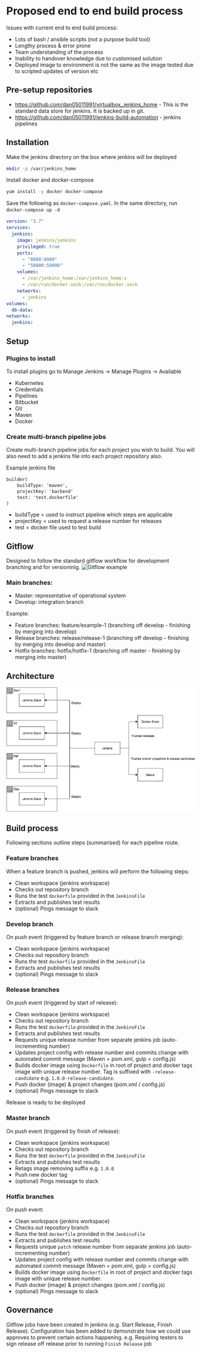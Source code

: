 # Proposed end to end build process

Issues with current end to end build process:
- Lots of bash / ansible scripts (not a purpose build tool)
- Lengthy process & error prone
- Team understanding of the process
- Inability to handover knowledge due to customised solution
- Deployed image to environment is not the same as the image tested due to scripted updates of version etc

## Pre-setup repositories
- https://github.com/dan05011991/virtualbox_jenkins_home - This is the standard data store for jenkins.
It is backed up in git.
- https://github.com/dan05011991/jenkins-build-automation - jenkins pipelines

## Installation

Make the jenkins directory on the box where jenkins will be deployed

```bash
mkdir -p /var/jenkins_home
```

Install docker and docker-compose

```bash
yum install -y docker docker-compose
```

Save the following as `docker-compose.yaml`. In the same directory, run `docker-compose up -d`

```yaml
version: "3.7"
services:
  jenkins:
    image: jenkins/jenkins
    privileged: true
    ports:
      - "8080:8080"
      - "50000:50000"
    volumes:
      - /var/jenkins_home:/var/jenkins_home:z
      - /var/run/docker.sock:/var/run/docker.sock
    networks:
      - jenkins
volumes:
  db-data:
networks:
  jenkins:
```

## Setup

### Plugins to install 

To install plugins go to Manage Jenkins -> Manage Plugins -> Available
- Kubernetes
- Credentials
- Pipelines
- Bitbucket
- Git
- Maven
- Docker

### Create multi-branch pipeline jobs
Create multi-branch pipeline jobs for each project you wish to build. You will also need to add a jenkins file into each project repository also. 

Example jenkins file
```jenkins file
builder(
    buildType: 'maven',
    projectKey: 'backend'
    test: 'test.dockerfile'
) 
```

- buildType = used to instruct pipeline which steps are applicable
- projectKey = used to request a release number for releases
- test = docker file used to test build

## Gitflow
Designed to follow the standard gitflow workflow for development branching and for versioninig. 
![Gitflow example](https://dzone.com/storage/temp/12887668-1577951038067.png)

### Main branches:
- Master: representative of operational system
- Develop: integration branch 

Example: 
- Feature branches: feature/example-1 (branching off develop - finishing by merging into develop)
- Release branches: release/release-1 (branching off develop - finishing by merging into develop and master)
- Hotfix branches: hotfix/hotfix-1 (branching off master - finishing by merging into master)

## Architecture 

![Layout of jenkins instances](https://github.com/dan05011991/diagrams/raw/master/JenkinsPipeline.png)

## Build process

Following sections outline steps (summarised) for each pipeline route.

### Feature branches
When a feature branch is pushed, jenkins will perform the following steps:
- Clean workspace (jenkins workspace)
- Checks out repository branch
- Runs the test `dockerfile` provided in the `JenkinsFile`
- Extracts and publishes test results
- (optional) Pings message to slack 

### Develop branch
On push event (triggered by feature branch or release branch merging):
- Clean workspace (jenkins workspace)
- Checks out repository branch
- Runs the test `dockerfile` provided in the `JenkinsFile`
- Extracts and publishes test results
- (optional) Pings message to slack 

### Release branches
On push event (triggered by start of release):
- Clean workspace (jenkins workspace)
- Checks out repository branch
- Runs the test `dockerfile` provided in the `JenkinsFile`
- Extracts and publishes test results
- Requests unique release number from separate jenkins job (auto-incrementing number)
- Updates project config with release number and commits change with automated commit message (Maven = pom.xml, gulp = config.js)
- Builds docker image using `Dockerfile` in root of project and docker tags image with unique release number. Tag is suffixed with `-release-candidate` e.g. `1.0.0-release-candidate`.
- Push docker (image) & project changes (pom.xml / config.js)
- (optional) Pings message to slack 

Release is ready to be deployed

### Master branch
On push event (triggered by finish of release):
- Clean workspace (jenkins workspace)
- Checks out repository branch
- Runs the test `dockerfile` provided in the `JenkinsFile`
- Extracts and publishes test results
- Retags image removing suffix e.g. `1.0.0`
- Push new docker tag
- (optional) Pings message to slack 

### Hotfix branches
On push event:
- Clean workspace (jenkins workspace)
- Checks out repository branch
- Runs the test `dockerfile` provided in the `JenkinsFile`
- Extracts and publishes test results
- Requests unique `patch` release number from separate jenkins job (auto-incrementing number)
- Updates project config with release number and commits change with automated commit message (Maven = pom.xml, gulp = config.js)
- Builds docker image using `Dockerfile` in root of project and docker tags image with unique release number. 
- Push docker (image) & project changes (pom.xml / config.js)
- (optional) Pings message to slack 

## Governance 

Gitflow jobs have been created in jenkins (e.g. Start Release, Finish Release). Configuration has been added to demonstrate how we could use approves to prevent certain actions happening. e.g. Requiring testers to sign release off release prior to running `Finish Release` job

